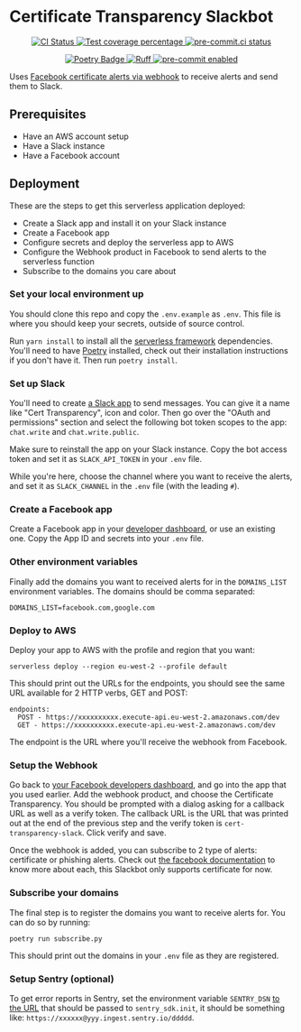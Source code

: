 # Certificate Transparency Slackbot

<p align="center">
  <a href="https://github.com/browniebroke/cert-transparency-slackbot/actions/workflows/ci.yml?query=branch%3Amain">
    <img alt="CI Status" src="https://img.shields.io/github/actions/workflow/status/browniebroke/cert-transparency-slackbot/ci.yml?branch=main&label=CI&logo=github&style=flat-square">
  </a>
  <a href="https://codecov.io/gh/browniebroke/cert-transparency-slackbot">
    <img src="https://img.shields.io/codecov/c/github/browniebroke/cert-transparency-slackbot.svg?logo=codecov&style=flat-square" alt="Test coverage percentage">
  </a>
  <a href="https://results.pre-commit.ci/latest/github/browniebroke/cert-transparency-slackbot/main">
    <img src="https://results.pre-commit.ci/badge/github/browniebroke/cert-transparency-slackbot/main.svg" alt="pre-commit.ci status">
  </a>
</p>
<p align="center">
  <a href="https://github.com/astral-sh/uv">
    <img src="https://img.shields.io/endpoint?url=https://github.com/astral-sh/uvbadge/v0.json" alt="Poetry Badge">
  </a>
  <a href="https://github.com/astral-sh/ruff">
    <img src="https://img.shields.io/endpoint?url=https://raw.githubusercontent.com/astral-sh/ruff/main/assets/badge/v2.json" alt="Ruff">
  </a>
  <a href="https://github.com/pre-commit/pre-commit">
    <img src="https://img.shields.io/badge/pre--commit-enabled-brightgreen?logo=pre-commit&logoColor=white&style=flat-square" alt="pre-commit enabled">
  </a>
</p>

Uses [Facebook certificate alerts via webhook][fb-ct-webhook] to receive alerts and send them to Slack.

## Prerequisites

- Have an AWS account setup
- Have a Slack instance
- Have a Facebook account

## Deployment

These are the steps to get this serverless application deployed:

- Create a Slack app and install it on your Slack instance
- Create a Facebook app
- Configure secrets and deploy the serverless app to AWS
- Configure the Webhook product in Facebook to send alerts to the serverless function
- Subscribe to the domains you care about

### Set your local environment up

You should clone this repo and copy the `.env.example` as `.env`. This file is where you should keep your secrets, outside of source control.

Run `yarn install` to install all the [serverless framework][sls-home] dependencies. You'll need to have [Poetry] installed, check out their installation instructions if you don't have it. Then run `poetry install`.

### Set up Slack

You'll need to create [a Slack app][slack-apps] to send messages. You can give it a name like "Cert Transparency", icon and color. Then go over the "OAuth and permissions" section and select the following bot token scopes to the app: `chat.write` and `chat.write.public`.

Make sure to reinstall the app on your Slack instance. Copy the bot access token and set it as `SLACK_API_TOKEN` in your `.env` file.

While you're here, choose the channel where you want to receive the alerts, and set it as `SLACK_CHANNEL` in the `.env` file (with the leading `#`).

### Create a Facebook app

Create a Facebook app in your [developer dashboard][fb-apps], or use an existing one. Copy the App ID and secrets into your `.env` file.

### Other environment variables

Finally add the domains you want to received alerts for in the `DOMAINS_LIST` environment variables. The domains should be comma separated:

```
DOMAINS_LIST=facebook.com,google.com
```

### Deploy to AWS

Deploy your app to AWS with the profile and region that you want:

```
serverless deploy --region eu-west-2 --profile default
```

This should print out the URLs for the endpoints, you should see the same URL available for 2 HTTP verbs, GET and POST:

```
endpoints:
  POST - https://xxxxxxxxxx.execute-api.eu-west-2.amazonaws.com/dev
  GET - https://xxxxxxxxxx.execute-api.eu-west-2.amazonaws.com/dev
```

The endpoint is the URL where you'll receive the webhook from Facebook.

### Setup the Webhook

Go back to [your Facebook developers dashboard][fb-apps], and go into the app that you used earlier. Add the webhook product, and choose the Certificate Transparency. You should be prompted with a dialog asking for a callback URL as well as a verify token. The callback URL is the URL that was printed out at the end of the previous step and the verify token is `cert-transparency-slack`. Click verify and save.

Once the webhook is added, you can subscribe to 2 type of alerts: certificate or phishing alerts. Check out [the facebook documentation][fb-ct-webhook] to know more about each, this Slackbot only supports certificate for now.

### Subscribe your domains

The final step is to register the domains you want to receive alerts for. You can do so by running:

```
poetry run subscribe.py
```

This should print out the domains in your `.env` file as they are registered.

### Setup Sentry (optional)

To get error reports in Sentry, set the environment variable `SENTRY_DSN` [to the URL][sentry-dsn] that should be passed to `sentry_sdk.init`, it should be something like: `https://xxxxxx@yyy.ingest.sentry.io/ddddd`.

[poetry]: https://github.com/astral-sh/uv
[fb-ct-webhook]: https://developers.facebook.com/docs/certificate-transparency/#certificate-alerts
[sls-home]: https://www.serverless.com/
[fb-apps]: https://developers.facebook.com/apps/
[slack-apps]: https://api.slack.com/apps/
[sentry-dsn]: https://docs.sentry.io/platforms/python/
